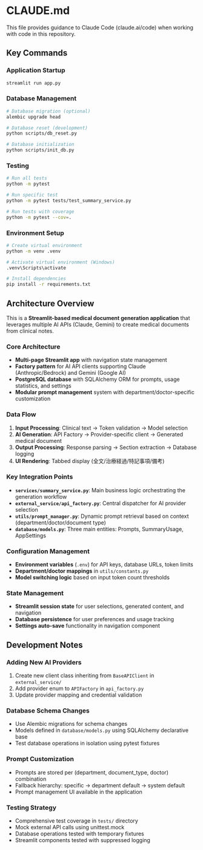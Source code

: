 # CLAUDE.md

This file provides guidance to Claude Code (claude.ai/code) when working with code in this repository.

## Key Commands

### Application Startup
```bash
streamlit run app.py
```

### Database Management
```bash
# Database migration (optional)
alembic upgrade head

# Database reset (development)
python scripts/db_reset.py

# Database initialization
python scripts/init_db.py
```

### Testing
```bash
# Run all tests
python -m pytest

# Run specific test
python -m pytest tests/test_summary_service.py

# Run tests with coverage
python -m pytest --cov=.
```

### Environment Setup
```bash
# Create virtual environment
python -m venv .venv

# Activate virtual environment (Windows)
.venv\Scripts\activate

# Install dependencies
pip install -r requirements.txt
```

## Architecture Overview

This is a **Streamlit-based medical document generation application** that leverages multiple AI APIs (Claude, Gemini) to create medical documents from clinical notes.

### Core Architecture
- **Multi-page Streamlit app** with navigation state management
- **Factory pattern** for AI API clients supporting Claude (Anthropic/Bedrock) and Gemini (Google AI)
- **PostgreSQL database** with SQLAlchemy ORM for prompts, usage statistics, and settings
- **Modular prompt management** system with department/doctor-specific customization

### Data Flow
1. **Input Processing**: Clinical text → Token validation → Model selection
2. **AI Generation**: API Factory → Provider-specific client → Generated medical document
3. **Output Processing**: Response parsing → Section extraction → Database logging
4. **UI Rendering**: Tabbed display (全文/治療経過/特記事項/備考)

### Key Integration Points
- **`services/summary_service.py`**: Main business logic orchestrating the generation workflow
- **`external_service/api_factory.py`**: Central dispatcher for AI provider selection
- **`utils/prompt_manager.py`**: Dynamic prompt retrieval based on context (department/doctor/document type)
- **`database/models.py`**: Three main entities: Prompts, SummaryUsage, AppSettings

### Configuration Management
- **Environment variables** (`.env`) for API keys, database URLs, token limits
- **Department/doctor mappings** in `utils/constants.py`
- **Model switching logic** based on input token count thresholds

### State Management
- **Streamlit session state** for user selections, generated content, and navigation
- **Database persistence** for user preferences and usage tracking
- **Settings auto-save** functionality in navigation component

## Development Notes

### Adding New AI Providers
1. Create new client class inheriting from `BaseAPIClient` in `external_service/`
2. Add provider enum to `APIFactory` in `api_factory.py`
3. Update provider mapping and credential validation

### Database Schema Changes
- Use Alembic migrations for schema changes
- Models defined in `database/models.py` using SQLAlchemy declarative base
- Test database operations in isolation using pytest fixtures

### Prompt Customization
- Prompts are stored per (department, document_type, doctor) combination
- Fallback hierarchy: specific → department default → system default
- Prompt management UI available in the application

### Testing Strategy
- Comprehensive test coverage in `tests/` directory
- Mock external API calls using unittest.mock
- Database operations tested with temporary fixtures
- Streamlit components tested with suppressed logging